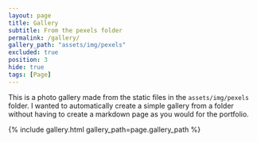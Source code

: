 ```yaml
---
layout: page
title: Gallery
subtitle: From the pexels folder
permalink: /gallery/
gallery_path: "assets/img/pexels"
excluded: true
position: 3
hide: true
tags: [Page]
---
```


This is a photo gallery made from the static files in the `assets/img/pexels` folder. 
I wanted to automatically create a simple gallery from a folder without having to create a markdown page as you would for the portfolio.


{% include gallery.html gallery_path=page.gallery_path %}

